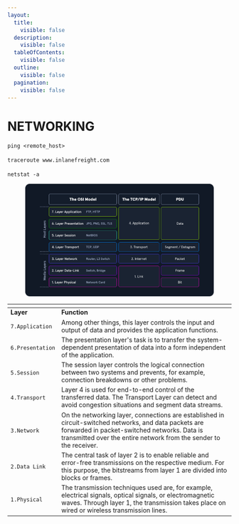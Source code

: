```yaml
---
layout:
  title:
    visible: false
  description:
    visible: false
  tableOfContents:
    visible: false
  outline:
    visible: false
  pagination:
    visible: false
---
```


# NETWORKING &#x20;



```
ping <remote_host>

traceroute www.inlanefreight.com

netstat -a
```

<div data-full-width="true">

<figure><img src=".gitbook/assets/image (1).png" alt=""><figcaption></figcaption></figure>

</div>

<table data-header-hidden data-full-width="true"><thead><tr><th></th><th></th></tr></thead><tbody><tr><td><strong>Layer</strong></td><td><strong>Function</strong></td></tr><tr><td><code>7.Application</code></td><td>Among other things, this layer controls the input and output of data and provides the application functions.</td></tr><tr><td><code>6.Presentation</code></td><td>The presentation layer's task is to transfer the system-dependent presentation of data into a form independent of the application.</td></tr><tr><td><code>5.Session</code></td><td>The session layer controls the logical connection between two systems and prevents, for example, connection breakdowns or other problems.</td></tr><tr><td><code>4.Transport</code></td><td>Layer 4 is used for end-to-end control of the transferred data. The Transport Layer can detect and avoid congestion situations and segment data streams.</td></tr><tr><td><code>3.Network</code></td><td>On the networking layer, connections are established in circuit-switched networks, and data packets are forwarded in packet-switched networks. Data is transmitted over the entire network from the sender to the receiver.</td></tr><tr><td><code>2.Data Link</code></td><td>The central task of layer 2 is to enable reliable and error-free transmissions on the respective medium. For this purpose, the bitstreams from layer 1 are divided into blocks or frames.</td></tr><tr><td><code>1.Physical</code></td><td>The transmission techniques used are, for example, electrical signals, optical signals, or electromagnetic waves. Through layer 1, the transmission takes place on wired or wireless transmission lines.</td></tr></tbody></table>

